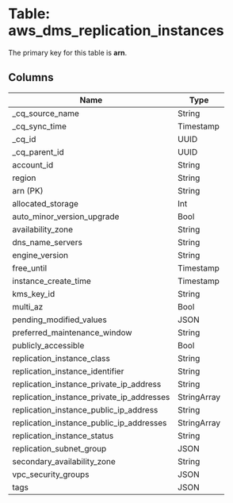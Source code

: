 # Table: aws_dms_replication_instances



The primary key for this table is **arn**.


## Columns
| Name          | Type          |
| ------------- | ------------- |
|_cq_source_name|String|
|_cq_sync_time|Timestamp|
|_cq_id|UUID|
|_cq_parent_id|UUID|
|account_id|String|
|region|String|
|arn (PK)|String|
|allocated_storage|Int|
|auto_minor_version_upgrade|Bool|
|availability_zone|String|
|dns_name_servers|String|
|engine_version|String|
|free_until|Timestamp|
|instance_create_time|Timestamp|
|kms_key_id|String|
|multi_az|Bool|
|pending_modified_values|JSON|
|preferred_maintenance_window|String|
|publicly_accessible|Bool|
|replication_instance_class|String|
|replication_instance_identifier|String|
|replication_instance_private_ip_address|String|
|replication_instance_private_ip_addresses|StringArray|
|replication_instance_public_ip_address|String|
|replication_instance_public_ip_addresses|StringArray|
|replication_instance_status|String|
|replication_subnet_group|JSON|
|secondary_availability_zone|String|
|vpc_security_groups|JSON|
|tags|JSON|